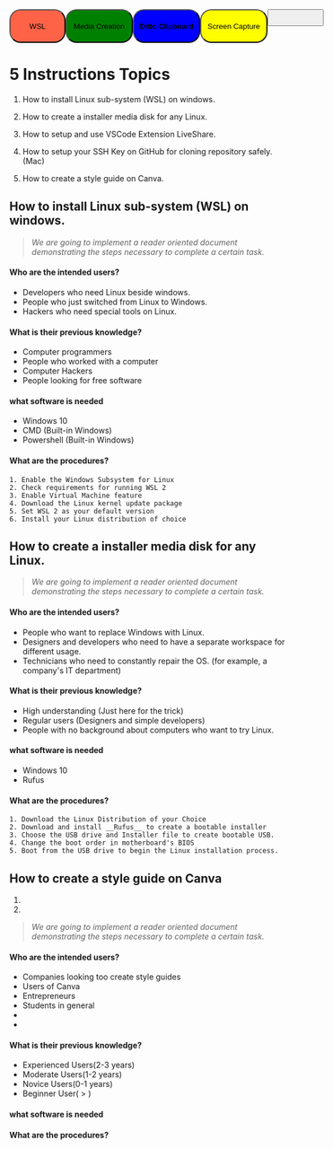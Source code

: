 <div style="display:flex; justify-content: space-between;">
<a href="/Instructions-Markdown-/WSL"><button style= "background-color: tomato; color:black; border-radius:20px; width:100px; height:60px;">WSL</button></a>
<a href="/Instructions-Markdown-/Linux"><button style="background-color: green; color:black; border-radius:20px;  width:120px; height:60px;">Media Creation</button></a>
<a href="/Instructions-Markdown-/Ditto"><button style="background-color: blue; color:black; border-radius:20px; width:120px; height:60px;"><strong>Ditto Clipboard</strong></button></a>
<a href="/Instructions-Markdown-/screenCapture"><button style=" background-color: yellow; color:black; border-radius:20px; width:120px; height:60px;">Screen Capture</button></a>
<a><button style="width:100px; height:30px;"></button></a>
</div>

# **5 Instructions Topics**

1) How to install Linux sub-system (WSL) on windows.  

2) How to create a installer media disk for any Linux.

3) How to setup and use VSCode Extension LiveShare.

4) How to setup your SSH Key on GitHub for cloning repository safely. (Mac)

5) How to create a style guide on Canva.


## How to install Linux sub-system (WSL) on windows. 

> _We are going to implement a reader oriented document demonstrating the steps necessary to complete a certain task._ 

#### Who are the intended users?

- Developers who need Linux beside windows.
- People who just switched from Linux to Windows.
- Hackers who need special tools on Linux.

#### What is their previous knowledge?

- Computer programmers
- People who worked with a computer
- Computer Hackers
- People looking for free software

#### what software is needed

- Windows 10
- CMD (Built-in Windows)
- Powershell (Built-in Windows)


#### What are the procedures?

    1. Enable the Windows Subsystem for Linux
    2. Check requirements for running WSL 2
    3. Enable Virtual Machine feature
    4. Download the Linux kernel update package
    5. Set WSL 2 as your default version
    6. Install your Linux distribution of choice


## How to create a installer media disk for any Linux.

> _We are going to implement a reader oriented document demonstrating the steps necessary to complete a certain task._ 

#### Who are the intended users?

- People who want to replace Windows with Linux.
- Designers and developers who need to have a separate workspace for different usage.
- Technicians who need to constantly repair the OS. (for example, a company's IT department)

#### What is their previous knowledge?

- High understanding (Just here for the trick)
- Regular users (Designers and simple developers)
- People with no background about computers who want to try Linux.

#### what software is needed

- Windows 10
- Rufus


#### What are the procedures?

    1. Download the Linux Distribution of your Choice
    2. Download and install __Rufus__ to create a bootable installer
    3. Choose the USB drive and Installer file to create bootable USB. 
    4. Change the boot order in motherboard's BIOS
    5. Boot from the USB drive to begin the Linux installation process.



## How to create a style guide on Canva

1.
2. 

> _We are going to implement a reader oriented document demonstrating the steps necessary to complete a certain task._ 


#### Who are the intended users?

- Companies looking too create style guides
- Users of Canva
- Entrepreneurs
- Students in general
- 
- 
#### What is their previous knowledge?

- Experienced Users(2-3 years)
- Moderate Users(1-2 years)
- Novice Users(0-1 years)
- Beginner User( > )
#### what software is needed

#### What are the procedures?
